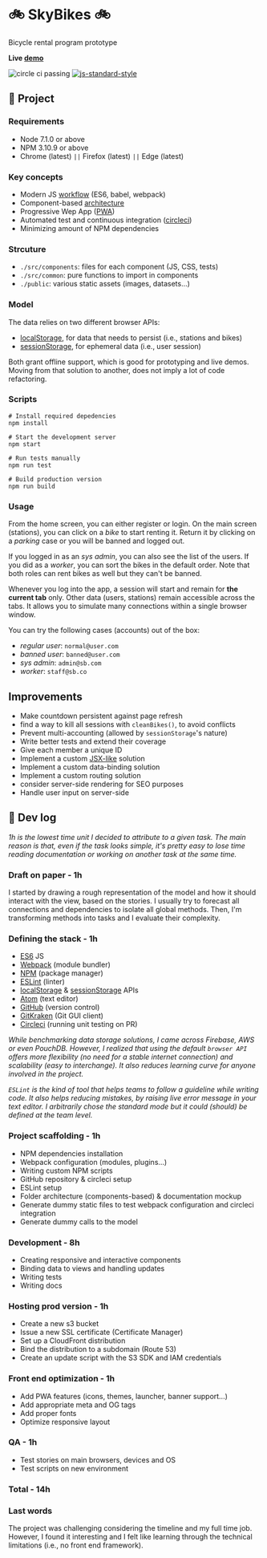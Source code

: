 # :bike: SkyBikes :bike:
Bicycle rental program prototype

**Live [demo](https://skybikes.jeanloup.me/)**

![circle ci passing](https://circleci.com/gh/Malivuk/sky-bikes.svg?style=shield&circle-token=2f8aa2cdabc83b4b39fb99eb3e46bf812ab74c85)
[![js-standard-style](https://img.shields.io/badge/code%20style-standard-brightgreen.svg)](http://standardjs.com)

## :information_desk_person: Project

### Requirements
* Node 7.1.0 or above
* NPM 3.10.9 or above
* Chrome (latest) `||` Firefox (latest) `||` Edge (latest)

### Key concepts
* Modern JS [workflow](http://ccoenraets.github.io/es6-tutorial/) (ES6, babel, webpack)
* Component-based [architecture](https://medium.com/@dan.shapiro1210/understanding-component-based-architecture-3ff48ec0c238)
* Progressive Wep App ([PWA](https://developers.google.com/web/progressive-web-apps/))
* Automated test and continuous integration ([circleci](https://circleci.com/))
* Minimizing amount of NPM dependencies

### Strcuture
* `./src/components`: files for each component (JS, CSS, tests)
* `./src/common`: pure functions to import in components
* `./public`: various static assets (images, datasets...)

### Model
The data relies on two different browser APIs:
* [localStorage](https://developer.mozilla.org/en-US/docs/Web/API/Window/localStorage), for data that needs to persist (i.e., stations and bikes)
* [sessionStorage](https://developer.mozilla.org/en-US/docs/Web/API/Window/sessionStorage), for ephemeral data (i.e., user session)

Both grant offline support, which is good for prototyping and live demos. Moving from that solution to another, does not imply a lot of code refactoring.

### Scripts
```shell
# Install required depedencies
npm install

# Start the development server
npm start

# Run tests manually
npm run test

# Build production version
npm run build
```

### Usage
From the home screen, you can either register or login. On the main screen (stations), you can click on a *bike* to start renting it. Return it by clicking on a *parking* case or you will be banned and logged out.

If you logged in as an *sys admin*, you can also see the list of the users. If you did as a *worker*, you can sort the bikes in the default order. Note that both roles can rent bikes as well but they can't be banned.

Whenever you log into the app, a session will start and remain for **the current tab** only. Other data (users, stations) remain accessible across the tabs. It allows you to simulate many connections within a single browser window.

You can try the following cases (accounts) out of the box:
* *regular user*: `normal@user.com`
* *banned user*: `banned@user.com`
* *sys admin*: `admin@sb.com`
* *worker*: `staff@sb.co`

## Improvements
* Make countdown persistent against page refresh
* find a way to kill all sessions with `cleanBikes()`, to avoid conflicts
* Prevent multi-accounting (allowed by `sessionStorage`'s nature)
* Write better tests and extend their coverage
* Give each member a unique ID
* Implement a custom [JSX-like](https://hackernoon.com/how-i-converted-my-react-app-to-vanillajs-and-whether-or-not-it-was-a-terrible-idea-4b14b1b2faff) solution
* Implement a custom data-binding solution
* Implement a custom routing solution
* consider server-side rendering for SEO purposes
* Handle user input on server-side


## :memo: Dev log

*1h is the lowest time unit I decided to attribute to a given task. The main reason is that, even if the task looks simple, it's pretty easy to lose time reading documentation or working on another task at the same time.*

### Draft on paper - 1h
I started by drawing a rough representation of the model and how it should interact with the view, based on the stories. I usually try to forecast all connections and dependencies to isolate all global methods. Then, I'm transforming methods into tasks and I evaluate their complexity.

### Defining the stack - 1h
* [ES6](https://github.com/lukehoban/es6features) JS
* [Webpack](https://webpack.github.io/) (module bundler)
* [NPM]() (package manager)
* [ESLint]() (linter)
* [localStorage](https://developer.mozilla.org/en-US/docs/Web/API/Window/localStorage) & [sessionStorage](https://developer.mozilla.org/en-US/docs/Web/API/Window/sessionStorage) APIs
* [Atom](https://atom.io/) (text editor)
* [GitHub](https://github.com/Malivuk/sky-bikes) (version control)
* [GitKraken](https://www.gitkraken.com/) (Git GUI client)
* [Circleci]() (running unit testing on PR)

*While benchmarking data storage solutions, I came across Firebase, AWS or even PouchDB. However, I realized that using the default `browser API` offers more flexibility (no need for a stable internet connection) and scalability (easy to interchange). It also reduces learning curve for anyone involved in the project.*

*`ESLint` is the kind of tool that helps teams to follow a guideline while writing code. It also helps reducing mistakes, by raising live error message in your text editor. I arbitrarily chose the standard mode but it could (should) be defined at the team level.*

### Project scaffolding - 1h
* NPM dependencies installation
* Webpack configuration (modules, plugins...)
* Writing custom NPM scripts
* GitHub repository & circleci setup
* ESLint setup
* Folder architecture (components-based) & documentation mockup
* Generate dummy static files to test webpack configuration and circleci integration
* Generate dummy calls to the model

### Development - 8h
* Creating responsive and interactive components
* Binding data to views and handling updates
* Writing tests
* Writing docs

### Hosting prod version - 1h
* Create a new s3 bucket
* Issue a new SSL certificate (Certificate Manager)
* Set up a CloudFront distribution
* Bind the distribution to a subdomain (Route 53)
* Create an update script with the S3 SDK and IAM credentials

### Front end optimization - 1h
* Add PWA features (icons, themes, launcher, banner support...)
* Add appropriate meta and OG tags
* Add proper fonts
* Optimize responsive layout

### QA - 1h
* Test stories on main browsers, devices and OS
* Test scripts on new environment

### Total - 14h

### Last words
The project was challenging considering the timeline and my full time job. However, I found it interesting and I felt like learning through the technical limitations (i.e., no front end framework).
